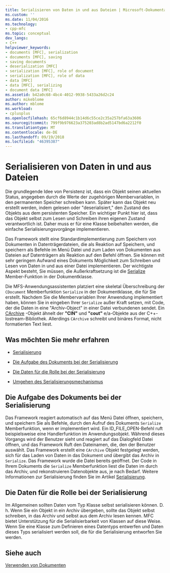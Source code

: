 ```yaml
---
title: Serialisieren von Daten in und aus Dateien | Microsoft-Dokumentation
ms.custom: ''
ms.date: 11/04/2016
ms.technology:
- cpp-mfc
ms.topic: conceptual
dev_langs:
- C++
helpviewer_keywords:
- documents [MFC], serialization
- documents [MFC], saving
- saving documents
- deserialization [MFC]
- serialization [MFC], role of document
- serialization [MFC], role of data
- data [MFC]
- data [MFC], serializing
- document data [MFC]
ms.assetid: b42a0c68-4bc4-4012-9938-5433a26d2c24
author: mikeblome
ms.author: mblome
ms.workload:
- cplusplus
ms.openlocfilehash: 65cf6d8944c1b14d6c55ce2c35a257bfa63a3606
ms.sourcegitcommit: 799f9b976623a375203ad8b2ad5147bd6a2212f0
ms.translationtype: MT
ms.contentlocale: de-DE
ms.lasthandoff: 09/19/2018
ms.locfileid: "46395387"
---
```

# <a name="serializing-data-to-and-from-files"></a>Serialisieren von Daten in und aus Dateien

Die grundlegende Idee von Persistenz ist, dass ein Objekt seinen aktuellen Status, angegeben durch die Werte der zugehörigen Membervariablen, in den permanenten Speicher schreiben kann. Später kann das Objekt neu erstellt werden, indem gelesen oder "deserialisiert," den Zustand des Objekts aus dem persistenten Speicher. Ein wichtiger Punkt hier ist, dass das Objekt selbst zum Lesen und Schreiben ihren eigenen Zustand verantwortlich ist. Daher muss er für eine Klasse beibehalten werden, die einfache Serialisierungsvorgänge implementieren.

Das Framework stellt eine Standardimplementierung zum Speichern von Dokumenten in Datenträgerdateien, die als Reaktion auf Speichern, und speichern als Befehle im Menü Datei und zum Laden von Dokumenten aus Dateien auf Datenträgern als Reaktion auf den Befehl öffnen. Sie können mit sehr geringem Aufwand eines Dokuments Möglichkeit zum Schreiben und Lesen von Daten in und aus einer Datei implementieren. Der wichtigste Aspekt besteht, Sie müssen, die Außerkraftsetzung ist die [Serialize](../mfc/reference/cobject-class.md#serialize) Member-Funktion in der Dokumentklasse.

Die MFS-Anwendungsassistenten platziert eine skeletal Überschreibung der `CDocument` Memberfunktion `Serialize` in der Dokumentklasse, die für Sie erstellt. Nachdem Sie die Membervariablen Ihrer Anwendung implementiert haben, können Sie in eingeben Ihrer `Serialize` außer Kraft setzen, mit Code, der die Daten in eine "Archiv-Object" in einer Datei verbundenen sendet. Ein [CArchive](../mfc/reference/carchive-class.md) -Objekt ähnelt der **"CIN"** und **"cout"** e/a-Objekte aus der C++-Iostream-Bibliothek. Allerdings `CArchive` schreibt und binäres Format, nicht formatierten Text liest.

## <a name="what-do-you-want-to-know-more-about"></a>Was möchten Sie mehr erfahren

- [Serialisierung](../mfc/serialization-in-mfc.md)

- [Die Aufgabe des Dokuments bei der Serialisierung](#_core_the_document.92.s_role_in_serialization)

- [Die Daten für die Rolle bei der Serialisierung](#_core_the_data.92.s_role_in_serialization)

- [Umgehen des Serialisierungsmechanismus](../mfc/bypassing-the-serialization-mechanism.md)

##  <a name="_core_the_document.92.s_role_in_serialization"></a> Die Aufgabe des Dokuments bei der Serialisierung

Das Framework reagiert automatisch auf das Menü Datei öffnen, speichern, und speichern Sie als Befehle, durch den Aufruf des Dokuments `Serialize` Memberfunktion, wenn er implementiert wird. Ein ID_FILE_OPEN-Befehl ruft beispielsweise eine Handlerfunktion im Anwendungsobjekt. Während dieses Vorgangs wird der Benutzer sieht und reagiert auf das Dialogfeld Datei öffnen, und das Framework Ruft den Dateinamen, die, den der Benutzer auswählt. Das Framework erstellt eine `CArchive` Objekt festgelegt werden, sich für das Laden von Daten in das Dokument und übergibt das Archiv in `Serialize`. Das Framework wurde die Datei bereits geöffnet. Der Code in Ihrem Dokuments die `Serialize` Memberfunktion liest die Daten im durch das Archiv, und rekonstruieren Datenobjekte aus, je nach Bedarf. Weitere Informationen zur Serialisierung finden Sie im Artikel [Serialisierung](../mfc/serialization-in-mfc.md).

##  <a name="_core_the_data.92.s_role_in_serialization"></a> Die Daten für die Rolle bei der Serialisierung

Im Allgemeinen sollten Daten vom Typ Klasse selbst serialisieren können. D. h. Wenn Sie ein Objekt in ein Archiv übergeben, sollte das Objekt selbst schreiben, in das Archiv und selbst aus dem Archiv lesen kennen. MFC bietet Unterstützung für die Serialisierbarkeit von Klassen auf diese Weise. Wenn Sie eine Klasse zum Definieren eines Datentyps entwerfen und Daten dieses Typs serialisiert werden soll, die für die Serialisierung entworfen Sie werden.

## <a name="see-also"></a>Siehe auch

[Verwenden von Dokumenten](../mfc/using-documents.md)

